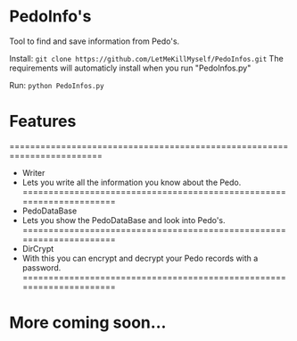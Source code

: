 # PedoInfo's
Tool to find and save information from Pedo's.

Install:
```git clone https://github.com/LetMeKillMyself/PedoInfos.git```
The requirements will automaticly install when you run "PedoInfos.py"

Run:
```python PedoInfos.py```

# Features
========================================================================
- Writer
 - Lets you write all the information you know about the Pedo.
=====================================================================
- PedoDataBase
 - Lets you show the PedoDataBase and look into Pedo's.
=====================================================================
- DirCrypt
 - With this you can encrypt and decrypt your Pedo records with a password.
=====================================================================

# More coming soon...
